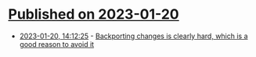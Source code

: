 # [Published on 2023-01-20](index.md)

* [2023-01-20, 14:12:25](https://lobste.rs/s/b75zvp/backporting_changes_is_clearly_hard) - [Backporting changes is clearly hard, which is a good reason to avoid it](https://utcc.utoronto.ca/~cks/space/blog/programming/BackportsAreHard)
